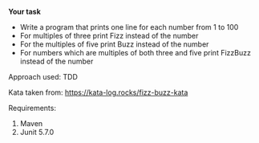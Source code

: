 **Your task**

- Write a program that prints one line for each number from 1 to 100
- For multiples of three print Fizz instead of the number
- For the multiples of five print Buzz instead of the number
- For numbers which are multiples of both three and five print FizzBuzz instead of the number

Approach used:
TDD

Kata taken from:
https://kata-log.rocks/fizz-buzz-kata

Requirements:
1. Maven
2. Junit 5.7.0